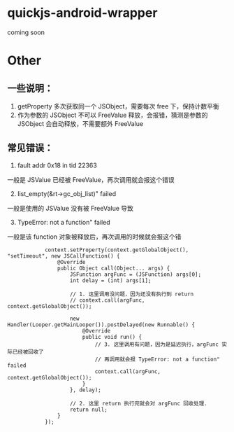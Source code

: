 # quickjs-android-wrapper
coming soon

# Other
## 一些说明：
1. getProperty 多次获取同一个 JSObject，需要每次 free 下，保持计数平衡
2. 作为参数的 JSObject 不可以 FreeValue 释放，会报错，猜测是参数的 JSObject 会自动释放，不需要额外 FreeValue

## 常见错误：
1. fault addr 0x18 in tid 22363

一般是 JSValue 已经被 FreeValue，再次调用就会报这个错误

2. list_empty(&rt->gc_obj_list)" failed

一般是使用的 JSValue 没有被 FreeValue 导致

3. TypeError: not a function" failed

一般是该 function 对象被释放后，再次调用的时候就会报这个错

                context.setProperty(context.getGlobalObject(), "setTimeout", new JSCallFunction() {
                    @Override
                    public Object call(Object... args) {
                        JSFunction argFunc = (JSFunction) args[0];
                        int delay = (int) args[1];
        
                        // 1. 这里调用没问题，因为还没有执行到 return
                        // context.call(argFunc, context.getGlobalObject());
        
                        new Handler(Looper.getMainLooper()).postDelayed(new Runnable() {
                            @Override
                            public void run() {
                                // 3. 这里调用有问题，因为是延迟执行，argFunc 实际已经被回收了
                                // 再调用就会报 TypeError: not a function" failed
                                context.call(argFunc, context.getGlobalObject());
                            }
                        }, delay);
                        
                        // 2. 这里 return 执行完就会对 argFunc 回收处理.
                        return null;
                    }
                });